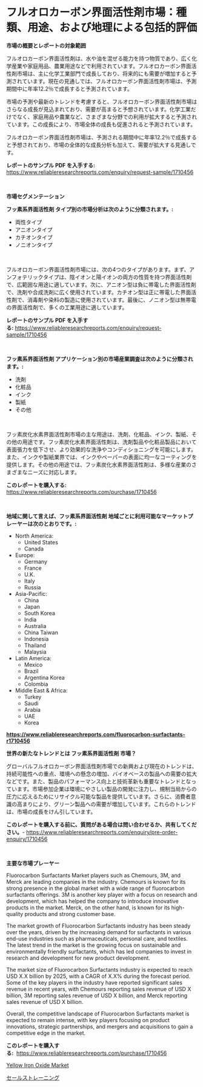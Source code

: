 <p><h1>フルオロカーボン界面活性剤市場：種類、用途、および地理による包括的評価</h1></p><p><strong>市場の概要とレポートの対象範囲</strong></p>
<p><p>フルオロカーボン界面活性剤は、水や油を混ぜる能力を持つ物質であり、広く化学産業や家庭用品、農業用途などで利用されています。フルオロカーボン界面活性剤市場は、主に化学工業部門で成長しており、将来的にも需要が増加すると予測されています。現在の見通しでは、フルオロカーボン界面活性剤市場は、予測期間中に年率12.2％で成長すると予測されています。</p><p>市場の予測や最新のトレンドを考慮すると、フルオロカーボン界面活性剤市場はさらなる成長が見込まれており、需要が高まると予想されています。化学工業だけでなく、家庭用品や農業など、さまざまな分野での利用が拡大すると予測されています。この成長により、市場全体の成長も促進されると予測されています。</p><p>フルオロカーボン界面活性剤市場は、予測される期間中に年率12.2％で成長すると予想されており、市場の全体的な成長分析も加えて、需要が拡大する見通しです。</p></p>
<p><strong>レポートのサンプル PDF を入手する:</strong> <a href="https://www.reliableresearchreports.com/enquiry/request-sample/1710456">https://www.reliableresearchreports.com/enquiry/request-sample/1710456</a></p>
<p>&nbsp;</p>
<p><strong>市場セグメンテーション</strong></p>
<p><strong>フッ素系界面活性剤 タイプ別の市場分析は次のように分類されます。:</strong></p>
<p><ul><li>両性タイプ</li><li>アニオンタイプ</li><li>カチオンタイプ</li><li>ノニオンタイプ</li></ul></p>
<p>&nbsp;</p>
<p><p>フルオロカーボン界面活性剤市場には、次の4つのタイプがあります。まず、アンフォテリックタイプは、陰イオンと陽イオンの両方の性質を持つ界面活性剤で、広範囲な用途に適しています。次に、アニオン型は負に帯電した界面活性剤で、洗剤や合成洗剤に広く使用されています。カチオン型は正に帯電した界面活性剤で、消毒剤や染料の製造に使用されています。最後に、ノニオン型は無帯電の界面活性剤で、多くの工業用途に適しています。</p></p>
<p><strong>レポートのサンプル PDF を入手する:</strong>&nbsp;<a href="https://www.reliableresearchreports.com/enquiry/request-sample/1710456">https://www.reliableresearchreports.com/enquiry/request-sample/1710456</a></p>
<p>&nbsp;</p>
<p><strong> フッ素系界面活性剤 アプリケーション別の市場産業調査は次のように分類されます。:</strong></p>
<p><ul><li>洗剤</li><li>化粧品</li><li>インク</li><li>製紙</li><li>その他</li></ul></p>
<p>&nbsp;</p>
<p><p>フッ素炭化水素界面活性剤市場の主な用途は、洗剤、化粧品、インク、製紙、その他の用途です。フッ素炭化水素界面活性剤は、洗剤製品や化粧品製品において表面張力を低下させ、より効果的な洗浄やコンディショニングを可能にします。また、インクや製紙業界では、インクやペーパーの表面に均一なコーティングを提供します。その他の用途では、フッ素炭化水素界面活性剤は、多様な産業のさまざまなニーズに対応します。</p></p>
<p><strong>このレポートを購入する:</strong>&nbsp; <a href="https://www.reliableresearchreports.com/purchase/1710456">https://www.reliableresearchreports.com/purchase/1710456</a></p>
<p>&nbsp;</p>
<p><strong>地域に関して言えば、フッ素系界面活性剤 地域ごとに利用可能なマーケットプレーヤーは次のとおりです。:</strong></p>
<p><ul>
    <li>
        North America:
        <ul>
            <li>United States</li>
            <li>Canada</li>
        </ul>
    </li>
    <li>
        Europe:
        <ul>
            <li>Germany</li>
            <li>France</li>
            <li>U.K.</li>
            <li>Italy</li>
            <li>Russia</li>
        </ul>
    </li>
    <li>
        Asia-Pacific:
        <ul>
            <li>China</li>
            <li>Japan</li>
            <li>South Korea</li>
            <li>India</li>
            <li>Australia</li>
            <li>China Taiwan</li>
            <li>Indonesia</li>
            <li>Thailand</li>
            <li>Malaysia</li>
        </ul>
    </li>
    <li>
        Latin America:
        <ul>
            <li>Mexico</li>
            <li>Brazil</li>
            <li>Argentina Korea</li>
            <li>Colombia</li>
        </ul>
    </li>
    <li>
        Middle East & Africa:
        <ul>
            <li>Turkey</li>
            <li>Saudi</li>
            <li>Arabia</li>
            <li>UAE</li>
            <li>Korea</li>
        </ul>
    </li>
    </ul></p>
<p><strong><a href="https://www.reliableresearchreports.com/fluorocarbon-surfactants-r1710456">https://www.reliableresearchreports.com/fluorocarbon-surfactants-r1710456</a></strong>&nbsp;</p>
<p><strong>世界の新たなトレンドとは フッ素系界面活性剤 市場？</strong></p>
<p><p>グローバルフルオロカーボン界面活性剤市場での新興および現在のトレンドは、持続可能性への重点、環境への懸念の増加、バイオベースの製品への需要の拡大などです。また、製品のパフォーマンス向上と技術革新も重要なトレンドとなっています。市場参加企業は環境にやさしい製品の開発に注力し、規制当局からの圧力に応えるためにリサイクル可能な製品を提供しています。さらに、消費者意識の高まりにより、グリーン製品への需要が増加しています。これらのトレンドは、市場の成長をけん引しています。</p></p>
<p><strong>このレポートを購入する前に、質問がある場合は問い合わせるか、共有してください。</strong>- <a href="https://www.reliableresearchreports.com/enquiry/pre-order-enquiry/1710456">https://www.reliableresearchreports.com/enquiry/pre-order-enquiry/1710456</a></p>
<p>&nbsp;</p>
<p><strong>主要な市場プレーヤー</strong></p>
<p><p>Fluorocarbon Surfactants Market players such as Chemours, 3M, and Merck are leading companies in the industry. Chemours is known for its strong presence in the global market with a wide range of fluorocarbon surfactants offerings. 3M is another key player with a focus on research and development, which has helped the company to introduce innovative products in the market. Merck, on the other hand, is known for its high-quality products and strong customer base.</p><p>The market growth of Fluorocarbon Surfactants industry has been steady over the years, driven by the increasing demand for surfactants in various end-use industries such as pharmaceuticals, personal care, and textiles. The latest trend in the market is the growing focus on sustainable and environmentally friendly surfactants, which has led companies to invest in research and development for new product development.</p><p>The market size of Fluorocarbon Surfactants industry is expected to reach USD X.X billion by 2025, with a CAGR of X.X% during the forecast period. Some of the key players in the industry have reported significant sales revenue in recent years, with Chemours reporting sales revenue of USD X billion, 3M reporting sales revenue of USD X billion, and Merck reporting sales revenue of USD X billion.</p><p>Overall, the competitive landscape of Fluorocarbon Surfactants market is expected to remain intense, with key players focusing on product innovations, strategic partnerships, and mergers and acquisitions to gain a competitive edge in the market.</p></p>
<p><strong>このレポートを購入する:</strong>&nbsp;&nbsp;<a href="https://www.reliableresearchreports.com/purchase/1710456">https://www.reliableresearchreports.com/purchase/1710456</a></p>
<p><p><a href="https://angry-finch-aaf.notion.site/Yellow-Iron-Oxide-Market-A-Comprehensive-Report-of-its-Market-Share-Growth-Trends-2024-2031-72af83c3767241a58abc2870331c1465">Yellow Iron Oxide Market</a></p><p><a href="https://github.com/SantosDicki04/Market-Research-Report-List-1/blob/main/366682419417.md">セールストレーニング</a></p></p>